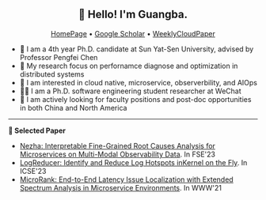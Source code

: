 <h2 align="center">👋 Hello! I'm Guangba.</h2>
<p align="center">
  <a href="https://yuxiaoba.github.com">HomePage</a> •
  <a href="https://scholar.google.com/citations?user=wXY0D6YAAAAJ">Google Scholar</a> •
  <a href="https://yuxiaoba.github.io/authors/admin/weeklycloudpaper.jpg">WeeklyCloudPaper</a>
</p>


- 🔭 I am a 4th year Ph.D. candidate at Sun Yat-Sen University, advised by Professor Pengfei Chen
- 🌱 My research focus on perfornamce diagnose and optimization in distributed systems
- 📙 I am interested in cloud native, microservice, observerbility, and AIOps
- 👨‍💻 I am a Ph.D. software engineering student researcher at WeChat
- 🚀 I am actively looking for faculty positions and post-doc opportunities in both China and North America

-------

**📝 Selected Paper**

<!-- BLOG-POST-LIST:START -->
-  [Nezha: Interpretable Fine-Grained Root Causes Analysis for Microservices on Multi-Modal Observability Data](https://yuxiaoba.github.io/publication/nezha23/). In FSE'23
-  [LogReducer: Identify and Reduce Log Hotspots inKernel on the Fly](https://yuxiaoba.github.io/publication/logreducer22/logreducer22.pdf). In ICSE'23
-  [MicroRank: End-to-End Latency Issue Localization with Extended Spectrum Analysis in Microservice Environments](https://yuxiaoba.github.io/publication/microrank/microrank.pdf). In WWW'21
<!-- BLOG-POST-LIST:END -->



